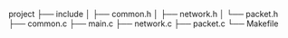 project
├── include
│   ├── common.h
│   ├── network.h
│   └── packet.h
├── common.c
├── main.c
├── network.c
├── packet.c
└── Makefile
